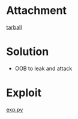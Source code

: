 # Attachment

[tarball](./koeri-stock.tar.gz)

# Solution

- OOB to leak and attack

# Exploit

[exp.py](./exp.py)
